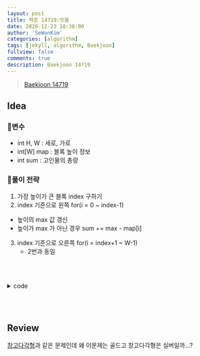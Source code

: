 ```yaml
---
layout: post
title: 백준 14719:빗물
date: 2020-12-23 18:38:00
author: 'SeWonKim'
categories: [algorithm]
tags: [jekyll, algorithm, Baekjoon]
fullview: false
comments: true
description: Baekjoon 14719
---
```


> [Baekjoon 14719](https://www.acmicpc.net/problem/14719)

## Idea

### 🥚변수

- int H, W : 세로, 가로
- int[W] map : 블록 높이 정보
- int sum : 고인물의 총량

### 🍳풀이 전략

 1. 가장 높이가 큰 블록 index 구하기
 2. index 기준으로 왼쪽 for(i = 0 ~ index-1)
   - 높이의 max 값 갱신
   - 높이가 max 가 아닌 경우 sum += max - map[i] 
 3. index 기준으로 오른쪽 for(i = index+1 ~ W-1) 
    - 2번과 동일

&nbsp;  
&nbsp;


<details>
<summary>code</summary>
<div markdown="1">

```java
import java.io.BufferedReader;
import java.io.InputStreamReader;
import java.util.StringTokenizer;

public class Main {

	public static void main(String[] args) throws Exception {
		BufferedReader br = new BufferedReader(new InputStreamReader(System.in));
		StringTokenizer st = new StringTokenizer(br.readLine(), " ");
		int H = Integer.parseInt(st.nextToken());
		int W = Integer.parseInt(st.nextToken());
		int[] map = new int[W];
		int sum = 0;
		
		st = new StringTokenizer(br.readLine(), " ");
		int maxIndex = 0;
		int max = Integer.MIN_VALUE;
		for (int i = 0; i < W; i++) {
			map[i] = Integer.parseInt(st.nextToken());
			if(map[i] > max) {
				max = map[i];
				maxIndex = i;
			}
		}
		
		// 왼쪽
		max = Integer.MIN_VALUE;
		for (int i = 0; i < maxIndex; i++) {
			if(map[i] > max) {
				max = map[i];
			}
			else {
				sum += max - map[i];
			}
		}
		
		// 오른쪽
		max = Integer.MIN_VALUE;
		for (int i = W-1; i > maxIndex; i--) {
			if(map[i] > max) {
				max = map[i];
			}
			else {
				sum += max - map[i];
			}
		}
		
		System.out.println(sum);
	}

}
```

</div>
</details>

&nbsp;  
&nbsp;

## Review

[창고다각형](https://www.acmicpc.net/problem/2304)과 같은 문제인데 왜 이문제는 골드고 창고다각형은 실버일까...?

&nbsp;  
&nbsp;
